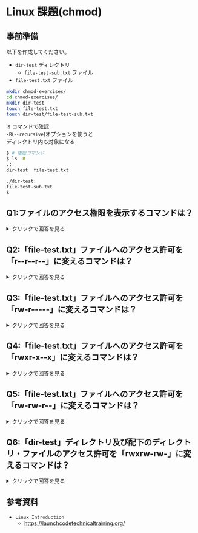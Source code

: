 # Linux 課題(chmod)

## 事前準備

以下を作成してください。

- `dir-test` ディレクトリ
  - `file-test-sub.txt` ファイル
- `file-test.txt` ファイル

```bash
mkdir chmod-exercises/
cd chmod-exercises/
mkdir dir-test
touch file-test.txt
touch dir-test/file-test-sub.txt
```

ls コマンドで確認  
`-R`(`--recursive`)オプションを使うと  
ディレクトリ内も対象になる  

```bash
$ # 確認コマンド
$ ls -R
.:
dir-test  file-test.txt

./dir-test:
file-test-sub.txt
$
```

## Q1:ファイルのアクセス権限を表示するコマンドは？

<details>
<summary>クリックで回答を見る</summary>

```bash
ls -l
```

ディレクトリやファイルを指定して表示することも可能

```bash
$ # 現在のディレクトリ直下のディレクトリ・ファイルのアクセス権限を確認
$ ls -l
total 0
drwxr-xr-x 2 root root 64 Apr 21 17:18 dir-test
-rw-r--r-- 1 root root  0 Apr 21 17:18 file-test.txt
$
$ # 「dir-test」のアクセス権限を確認（-d オプションを使用する）
$ ls -ld dir-test
drwxr-xr-x 2 root root 64 Apr 21 17:18 dir-test
$
$ # 「file-test.txt」のアクセス権限を確認
$ ls -l file-test.txt
-rw-r--r-- 1 root root 0 Apr 21 17:18 file-test.txt
```

</details>

## Q2:「file-test.txt」ファイルへのアクセス許可を「r--r--r--」に変えるコマンドは？

<details>
<summary>クリックで回答を見る</summary>

```bash
chmod 444 file-test.txt
```

-v オプションを使用すると  
変更内容の確認が可能

```bash
$ chmod -v 444 file-test.txt
mode of 'file-test.txt' changed from 0644 (rw-r--r--) to 0444 (r--r--r--)root 0 Apr 21 17:18 file-test.txt
$
```

</details>

## Q3:「file-test.txt」ファイルへのアクセス許可を「rw-r-----」に変えるコマンドは？

<details>
<summary>クリックで回答を見る</summary>

```bash
chmod 640 file-test.txt
```

```bash
$ chmod -v 640 file-test.txt
mode of 'file-test.txt' changed from 0444 (r--r--r--) to 0640 (rw-r-----)
```

</details>

## Q4:「file-test.txt」ファイルへのアクセス許可を「rwxr-x--x」に変えるコマンドは？

<details>
<summary>クリックで回答を見る</summary>

```bash
chmod 751 file-test.txt
```

```bash
$ chmod -v 751 file-test.txt
mode of 'file-test.txt' changed from 0640 (rw-r-----) to 0751 (rwxr-x--x)
```

</details>

## Q5:「file-test.txt」ファイルへのアクセス許可を「rw-rw-r--」に変えるコマンドは？

<details>
<summary>クリックで回答を見る</summary>

```bash
chmod 664 file-test.txt
```

```bash
$ chmod -v 664 file-test.txt
mode of 'file-test.txt' changed from 0751 (rwxr-x--x) to 0664 (rw-rw-r--)
```

</details>

## Q6:「dir-test」ディレクトリ及び配下のディレクトリ・ファイルのアクセス許可を「rwxrw-rw-」に変えるコマンドは？

<details>
<summary>クリックで回答を見る</summary>

```bash
chmod -R 766 dir-test
```

```bash
$ chmod -vR 766 dir-test
mode of 'dir-test' changed from 0755 (rwxr-xr-x) to 0766 (rwxrw-rw-)
mode of 'dir-test/file-test-sub.txt' changed from 0644 (rw-r--r--) to 0766 (rwxrw-rw-)
```

</details>

## 参考資料

- `Linux Introduction`
  - <https://launchcodetechnicaltraining.org/>
